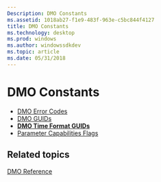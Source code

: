 ```yaml
---
Description: DMO Constants
ms.assetid: 1018ab27-f1e9-483f-963e-c5bc844f4127
title: DMO Constants
ms.technology: desktop
ms.prod: windows
ms.author: windowssdkdev
ms.topic: article
ms.date: 05/31/2018
---
```


# DMO Constants

-   [DMO Error Codes](dmo-error-codes.md)
-   [DMO GUIDs](dmo-guids.md)
-   [**DMO Time Format GUIDs**](dmo-time-format-guids.md)
-   [Parameter Capabilities Flags](parameter-capabilities-flags.md)

## Related topics

<dl> <dt>

[DMO Reference](dmo-reference.md)
</dt> </dl>

 

 



